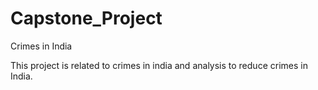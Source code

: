 # Capstone_Project
Crimes in India

This project is related to crimes in india and analysis to reduce crimes in India.
